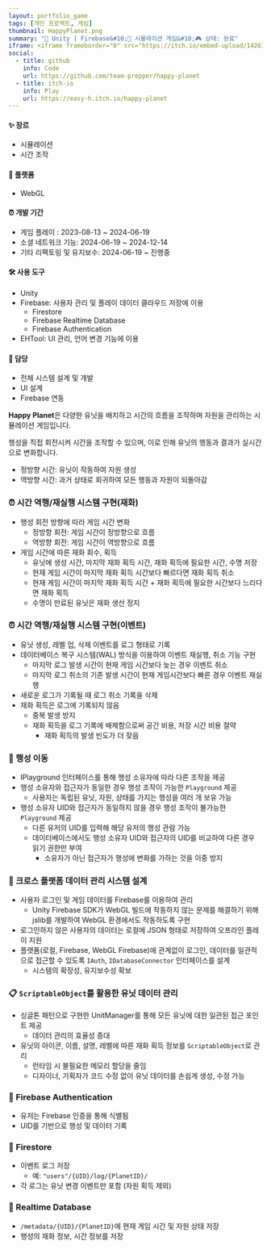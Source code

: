 ```yaml
---
layout: portfolio_game
tags: [개인 프로젝트, 게임]
thumbnail: HappyPlanet.png
summary: "🔧 Unity | Firebase&#10;🌟 시뮬레이션 게임&#10;🎮 상태: 완료"
iframe: <iframe frameborder="0" src="https://itch.io/embed-upload/14261398?color=333333" allowfullscreen="" width="300" height="500"><a href="https://easy-h.itch.io/happy-planet">Play Happy Planet on itch.io</a></iframe>
social:
  - title: github
    info: Code
    url: https://github.com/team-prepper/happy-planet
  - title: itch-io
    info: Play
    url: https://easy-h.itch.io/happy-planet
---
```

<!-- card: 💡 게임 개요 -->

#### ✨ 장르
- 시뮬레이션
- 시간 조작

#### 📱 플랫폼
- WebGL

#### ⏰ 개발 기간
- 게임 플레이 : 2023-08-13 ~ 2024-06-19
- 소셜 네트워크 기능: 2024-06-19 ~ 2024-12-14
- 기타 리팩토링 및 유지보수: 2024-06-19 ~ 진행중

<!-- card: 💡 게임 개요 -->

#### 🛠 사용 도구
- Unity
- Firebase: 사용자 관리 및 플레이 데이터 클라우드 저장에 이용
    - Firestore
    - Firebase Realtime Database
    - Firebase Authentication
- EHTool: UI 관리, 언어 변경 기능에 이용

#### 👤 담당
- 전체 시스템 설계 및 개발
- UI 설계
- Firebase 연동

<!-- card: 📖 게임 소개  -->

**Happy Planet**은 다양한 유닛을 배치하고 시간의 흐름을 조작하며 자원을 관리하는 시뮬레이션 게임입니다.

행성을 직접 회전시켜 시간을 조작할 수 있으며, 이로 인해 유닛의 행동과 결과가 실시간으로 변화합니다.  

- 정방향 시간: 유닛이 작동하여 자원 생성  
- 역방향 시간: 과거 상태로 회귀하여 모든 행동과 자원이 되돌아감

<!-- card: 🛠️ 주요 기능 및 기여 -->

### ⏰ 시간 역행/재실행 시스템 구현(재화)
- 행성 회전 방향에 따라 게임 시간 변화
    - 정방향 회전: 게임 시간이 정방향으로 흐름
    - 역방향 회전: 게임 시간이 역방향으로 흐름
- 게임 시간에 따른 재화 회수, 획득
    - 유닛에 생성 시간, 마지막 재화 획득 시간, 재화 획득에 필요한 시간, 수명 저장
    - 현재 게임 시간이 마지막 재화 획득 시간보다 빠르다면 재화 획득 취소
    - 현재 게임 시간이 마지막 재화 획득 시간 + 재화 획득에 필요한 시간보다 느리다면 재화 획득
    - 수명이 만료된 유닛은 재화 생산 정지

<!-- card: 🛠️ 주요 기능 및 기여 -->

### ⏰ 시간 역행/재실행 시스템 구현(이벤트)
- 유닛 생성, 레벨 업, 삭제 이벤트를 로그 형태로 기록
- 데이터베이스 복구 시스템(WAL) 방식을 이용하여 이벤트 재실행, 취소 기능 구현
    - 마지막 로그 발생 시간이 현재 게임 시간보다 늦는 경우 이벤트 취소
    - 마지막 로그 취소의 기존 발생 시간이 현재 게임시간보다 빠른 경우 이벤트 재실행
- 새로운 로그가 기록될 때 로그 취소 기록을 삭제
- 재화 획득은 로그에 기록되지 않음
    - 중복 발생 방지
    - 재화 획득을 로그 기록에 배제함으로써 공간 비용, 저장 시간 비용 절약
        - 재화 획득의 발생 빈도가 더 잦음

<!-- card: 🛠️ 주요 기능 및 기여 -->

### 🚀 행성 이동
- IPlayground 인터페이스를 통해 행성 소유자에 따라 다른 조작을 제공
- 행성 소유자와 접근자가 동일한 경우 행성 조작이 가능한 `Playground` 제공
    - 사용자는 독립된 유닛, 자원, 상태를 가지는 행성을 여러 개 보유 가능
- 행성 소유자 UID와 접근자가 동일하지 않을 경우 행성 조작이 불가능한 `Playground` 제공
    - 다른 유저의 UID를 입력해 해당 유저의 행성 관람 가능
    - 데이터베이스에서도 행성 소유자 UID와 접근자의 UID를 비교하여 다른 경우 읽기 권한만 부여
        - 소유자가 아닌 접근자가 행성에 변화를 가하는 것을 이중 방지

<!-- card: 🛠️ 주요 기능 및 기여 -->

### 📱 크로스 플랫폼 데이터 관리 시스템 설계
- 사용자 로그인 및 게임 데이터를 Firebase를 이용하여 관리
    - Unity Firebase SDK가 WebGL 빌드에 작동하지 않는 문제를 해결하기 위해 jslib를 개발하여 WebGL 환경에서도 작동하도록 구현
- 로그인하지 않은 사용자의 데이터는 로컬에 JSON 형태로 저장하여 오프라인 플레이 지원
- 플랫폼(로컬, Firebase, WebGL Firebase)에 관계없이 로그인, 데이터를 일관적으로 접근할 수 있도록 `IAuth`, `IDatabaseConnector` 인터페이스를 설계
    - 시스템의 확장성, 유지보수성 확보

<!-- card: 🛠️ 주요 기능 및 기여 -->

### 📋 `ScriptableObject`를 활용한 유닛 데이터 관리
- 싱글톤 패턴으로 구현한 UnitManager를 통해 모든 유닛에 대한 일관된 접근 포인트 제공
    - 데이터 관리의 효율성 증대
- 유닛의 아이콘, 이름, 설명, 레벨에 따른 재화 획득 정보를 `ScriptableObject`로 관리
    - 런타임 시 불필요한 메모리 할당을 줄임
    - 디자이너, 기획자가 코드 수정 없이 유닛 데이터를 손쉽게 생성, 수정 가능

<!-- card: ☁️ Firebase 연동 구조 -->

### 🔐 Firebase Authentication

- 유저는 Firebase 인증을 통해 식별됨
- UID를 기반으로 행성 및 데이터 기록

### 📁 Firestore

- 이벤트 로그 저장  
    - 예: `"users"/{UID}/log/{PlanetID}/`
- 각 로그는 유닛 변경 이벤트만 포함 (자원 획득 제외)

### 📡 Realtime Database

- `/metadata/{UID}/{PlanetID}`에 현재 게임 시간 및 자원 상태 저장
- 행성의 재화 정보, 시간 정보를 저장